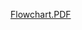 


 
[Flowchart.PDF](https://github.com/bluecube246/df_cash_gold_exchange_app/files/14464824/Flowchart.PDF)
